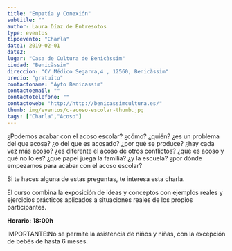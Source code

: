```yaml
---
title: "Empatía y Conexión"
subtitle: ""
author: Laura Díaz de Entresotos
type: eventos
tipoevento: "Charla"
date1: 2019-02-01
date2: 
lugar: "Casa de Cultura de Benicàssim"
ciudad: "Benicàssim"
direccion: "C/ Médico Segarra,4 , 12560, Benicàssim"
precio: "gratuito"
contactoname: "Ayto Benicassim"
contactoemail: ""
contactotelefono: ""
contactoweb: "http://http://benicassimcultura.es/"
thumb: img/eventos/c-acoso-escolar-thumb.jpg
tags: ["Charla","Acoso"]
---
```

¿Podemos acabar con el acoso escolar? ¿cómo? ¿quién? ¿es un problema del que acosa? ¿o del que es acosado? ¿por qué se produce? ¿hay cada vez más acoso? ¿es diferente el acoso de otros conflictos? ¿qué es acoso y qué no lo es? ¿que papel juega la familia? ¿y la escuela? ¿por dónde empezamos para acabar con el acoso escolar?

Si te haces alguna de estas preguntas, te interesa esta charla.

El curso combina la exposición de ideas y conceptos con ejemplos reales y ejercicios prácticos aplicados a situaciones reales de los propios participantes.

**Horario: 18:00h**

IMPORTANTE:No se permite la asistencia de niños y niñas, con la excepción de bebés de hasta 6 meses.